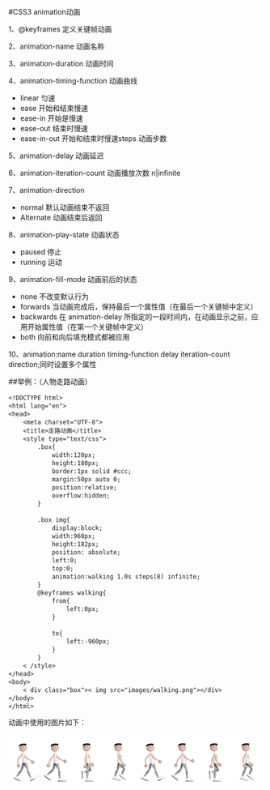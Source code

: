 #CSS3 animation动画


1、@keyframes 定义关键帧动画

2、animation-name 动画名称

3、animation-duration 动画时间

4、animation-timing-function 动画曲线

- linear 匀速
- ease 开始和结束慢速
- ease-in 开始是慢速
- ease-out 结束时慢速
- ease-in-out 开始和结束时慢速steps 动画步数

5、animation-delay 动画延迟

6、animation-iteration-count 动画播放次数 n|infinite

7、animation-direction

 - normal 默认动画结束不返回
 - Alternate 动画结束后返回
 
8、animation-play-state 动画状态

 - paused 停止
 - running 运动
 
9、animation-fill-mode 动画前后的状态

 -  none 不改变默认行为
 - forwards 当动画完成后，保持最后一个属性值（在最后一个关键帧中定义）
 - backwards 在 animation-delay 所指定的一段时间内，在动画显示之前，应用开始属性值（在第一个关键帧中定义）
 - both 向前和向后填充模式都被应用
 
10、animation:name duration timing-function delay iteration-count direction;同时设置多个属性

##举例：（人物走路动画）


```
<!DOCTYPE html>
<html lang="en">
<head>
    <meta charset="UTF-8">
    <title>走路动画</title>
    <style type="text/css">        
        .box{
            width:120px;
            height:180px;
            border:1px solid #ccc;            
            margin:50px auto 0;
            position:relative;
            overflow:hidden;            
        }

        .box img{
            display:block;
            width:960px;
            height:182px;
            position: absolute;
            left:0;
            top:0;
            animation:walking 1.0s steps(8) infinite;            
        }
        @keyframes walking{
            from{
                left:0px;
            }

            to{
                left:-960px;
            }
        }
    < /style>
</head>
<body>
    < div class="box">< img src="images/walking.png"></div>
</body>
</html>
```


动画中使用的图片如下：

![示例图片](/assets/333333333333333333333333333.png)